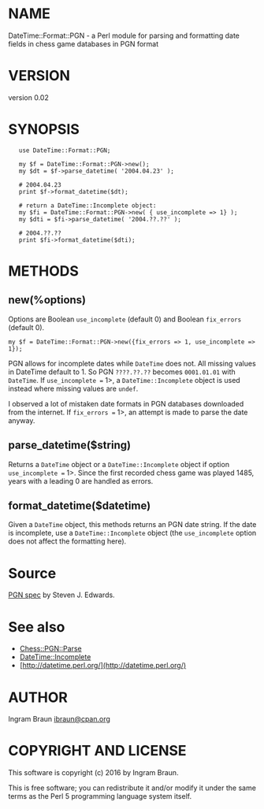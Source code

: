 # NAME

DateTime::Format::PGN - a Perl module for parsing and formatting date fields in chess game databases in PGN format

# VERSION

version 0.02

# SYNOPSIS

       use DateTime::Format::PGN;
    
       my $f = DateTime::Format::PGN->new();
       my $dt = $f->parse_datetime( '2004.04.23' );
    
       # 2004.04.23
       print $f->format_datetime($dt);
       
       # return a DateTime::Incomplete object:
       my $fi = DateTime::Format::PGN->new( { use_incomplete => 1} );
       my $dti = $fi->parse_datetime( '2004.??.??' );
       
       # 2004.??.??
       print $fi->format_datetime($dti);

# METHODS

## new(%options)

Options are Boolean `use_incomplete` (default 0) and Boolean `fix_errors` (default 0).

    my $f = DateTime::Format::PGN->new({fix_errors => 1, use_incomplete => 1});

PGN allows for incomplete dates while `DateTime` does not. All missing values in DateTime default to 1. So PGN `????.??.??` becomes 
`0001.01.01` with `DateTime`. If `use_incomplete =` 1>, a `DateTime::Incomplete` object is used instead where missing values are `undef`.

I observed a lot of mistaken date formats in PGN databases downloaded from the internet. If `fix_errors =` 1>, an attempt is made to parse the 
date anyway.

## parse\_datetime($string)

Returns a `DateTime` object or a `DateTime::Incomplete` object if option `use_incomplete =` 1>. Since the first recorded chess game 
was played 1485, years with a leading 0 are handled as errors.

## format\_datetime($datetime)

Given a `DateTime` object, this methods returns an PGN date string. If the date is incomplete, use 
a `DateTime::Incomplete` object (the `use_incomplete` option does not affect the formatting here).

# Source

[PGN spec](https://www.chessclub.com/user/help/PGN-spec) by Steven J. Edwards.

# See also

- [Chess::PGN::Parse](https://metacpan.org/pod/Chess::PGN::Parse)
- [DateTime::Incomplete](https://metacpan.org/pod/DateTime::Incomplete)
- [http://datetime.perl.org/](http://datetime.perl.org/)

# AUTHOR

Ingram Braun <ibraun@cpan.org>

# COPYRIGHT AND LICENSE

This software is copyright (c) 2016 by Ingram Braun.

This is free software; you can redistribute it and/or modify it under
the same terms as the Perl 5 programming language system itself.

